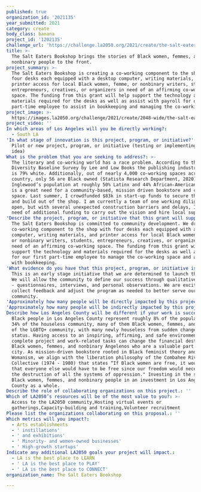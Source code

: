 ```yaml
---
published: true
organization_id: '2021135'
year_submitted: 2021
category: create
body_class: banana
project_id: '1202135'
challenge_url: 'https://challenge.la2050.org/2021/create/the-salt-eaters-bookshop/'
title: >-
  The Salt Eaters Bookshop brings the stories of Black women, femmes, and
  nonbinary people to the front.
project_summary: >-
  The Salt Eaters Bookshop is creating a co-working component to the shop with
  four desks each equipped with a desktop computer, writing materials, and
  printer access for local Black women, femme, or nonbinary writers, students,
  entrepreneurs, creatives, or organizers in need of an affirming co-working
  space. The funding from this grant will help support the technology and
  materials required for the desks as well as assist with payroll for our first
  part-time employee to assist in bookkeeping and managing the co-working space.
project_image: >-
  https://images.la2050.org/challenge/2021/create/2048-wide/the-salt-eaters-bookshop.jpg
project_video: ''
In which areas of Los Angeles will you be directly working?:
  - South LA
'In what stage of innovation is this project, program, or initiative?': >-
  Pilot or new project, program, or initiative (testing or implementing a new
  idea)
What is the problem that you are seeking to address?: >-
  The literary and co-working world has a race problem. According to the 2019
  Diversity Baseline Survey by Lee and Low Books the publishing industry overall
  is 79% white. Additionally, out of nearly 4,000 co-working spaces across the
  country, only 56 are Black owned (Statista Research Department, 2020). With
  Inglewood’s population at roughly 50% Latinx and 44% African-American, there
  is a great need for a community-based, mission driven bookstore and co-working
  space. Last summer, I crowdfunded $83k in start-up funds to secure the lease
  and build out of the shop. I am currently a team of one working diligently to
  open, but with several unexpected construction barriers and delays, I am in
  need of additional funding to carry out the vision and hire local support.
'Describe the project, program, or initiative that this grant will support to address the problem identified.': >-
  The Salt Eaters Bookshop is committed to community development. We dream of a
  co-working component to the shop with four desks each equipped with a desktop
  computer, writing materials, and printer access for local Black women, femme,
  or nonbinary writers, students, entrepreneurs, creatives, or organizers in
  need of an affirming co-working space. The funding from this grant will help
  support the technology and materials required for the desks as well as payroll
  for our first part-time employee to manage the co-working space and assist
  with bookkeeping.
'What evidence do you have that this project, program, or initiative is or will be successful, and how will you define and measure success?': >-
  This is an early stage initiative that we are determined to launch this year.
  We will allow the community to define our success through qualitative research
  - questionnaires, interviews, and personal observations. We are excited to
  collect feedback and adjust the program as needed to better serve our
  community.
'Approximately how many people will be directly impacted by this project, program, or initiative?': '9'
'Approximately how many people will be indirectly impacted by this project, program, or initiative?': '300'
Describe how Los Angeles County will be different if your work is successful.: >-
  Black people in Los Angeles County represent roughly 8% of the population, but
  34% of the houseless community, many of them Black women, femmes, and members
  of the LGBTQ+ community, with many newly houseless from sudden changes in job
  status. Having access to an inspiring, affirming, and safe environment to
  complete project and work-related tasks can change the financial destinies of
  Black women, femmes, and nonbinary Angelenos who are a valuable part of our
  city. As mission-driven bookstore rooted in Black feminist theory and
  Womanism, we align with the liberation philosophy of the Combahee River
  Collective (1974 - 1980) that states “If Black women are free, it would mean
  that everyone else would have to be free since our freedom would necessitate
  the destruction of all the systems of oppression." Investing in the success of
  Black women, femmes, and nonbinary people in an investment in Los Angeles
  County as a whole.
Describe the role of collaborating organizations on this project.: ''
Which of LA2050’s resources will be of the most value to you?: >-
  Access to the LA2050 community,Hosting virtual events or
  gatherings,Capacity-building and training,Volunteer recruitment
Please list the organizations collaborating on this proposal.: ''
Which metrics will you impact?:
  - Arts establishments
  - ' instillations'
  - ' and exhibitions'
  - ' Minority- and women-owned businesses'
  - ' High-growth startups'
Indicate any additional LA2050 goals your project will impact.:
  - LA is the best place to LEARN
  - ' LA is the best place to PLAY'
  - ' LA is the best place to CONNECT'
organization_name: The Salt Eaters Bookshop

---
```

